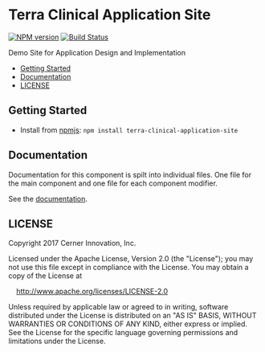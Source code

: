 # Terra Clinical Application Site


[![NPM version](http://img.shields.io/npm/v/terra-clinical-application-site.svg)](https://www.npmjs.org/package/terra-clinical-application-site)
[![Build Status](https://travis-ci.org/cerner/terra-ui.svg?branch=master)](https://travis-ci.org/cerner/terra-ui)

Demo Site for Application Design and Implementation

- [Getting Started](#getting-started)
- [Documentation](#documentation)
- [LICENSE](#license)

## Getting Started

- Install from [npmjs](https://www.npmjs.com): `npm install terra-clinical-application-site`

## Documentation

Documentation for this component is spilt into individual files.
One file for the main component and one file for each component modifier.

See the [documentation](docs/).

## LICENSE

Copyright 2017 Cerner Innovation, Inc.

Licensed under the Apache License, Version 2.0 (the "License"); you may not use this file except in compliance with the License. You may obtain a copy of the License at

&nbsp;&nbsp;&nbsp;&nbsp;http://www.apache.org/licenses/LICENSE-2.0

Unless required by applicable law or agreed to in writing, software distributed under the License is distributed on an "AS IS" BASIS, WITHOUT WARRANTIES OR CONDITIONS OF ANY KIND, either express or implied. See the License for the specific language governing permissions and limitations under the License.
